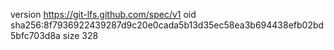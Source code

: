 version https://git-lfs.github.com/spec/v1
oid sha256:8f7936922439287d9c20e0cada5b13d35ec58ea3b694438efb02bd5bfc703d8a
size 328
